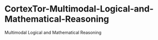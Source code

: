 # CortexTor-Multimodal-Logical-and-Mathematical-Reasoning
Multimodal Logical and Mathematical Reasoning
